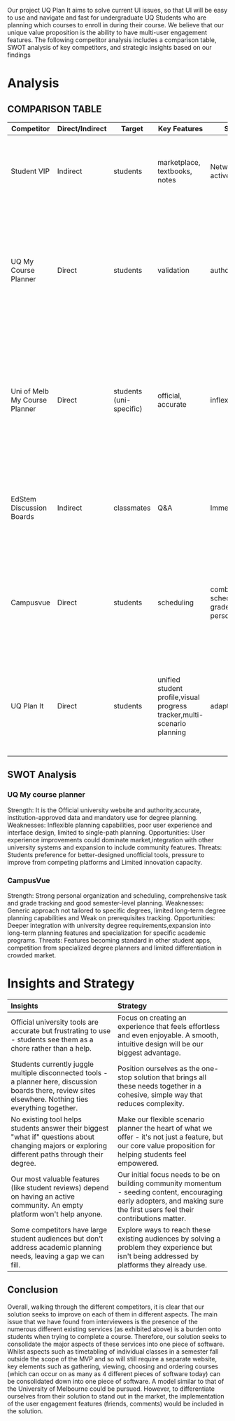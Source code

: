 Our project UQ Plan It aims to solve current UI issues, so that UI will be easy to use and navigate and fast for undergraduate UQ Students who are planning which courses to enroll in during their course. We believe that our unique value proposition is the ability to have multi-user engagement features. The following competitor analysis includes a comparison table, SWOT analysis of key competitors, and strategic insights based on our findings
# Analysis

## COMPARISON TABLE

| Competitor | Direct/Indirect | Target | Key Features | Strengths | Weaknesses | Other Notes |
|------------|-----------------|--------|--------------|-----------|------------|-------------|
| Student VIP | Indirect | students | marketplace, textbooks, notes | Network, large active user base | focus is on commerce, not on academic | Solution is not well known and its features are not as built out as they could be |
| UQ My Course Planner | Direct | students | validation | authoritative | inflexible | as it is found in a PDF form for most students, it does provide a very good way of viewing courses but falls down due to the inability to manipulate it |
| Uni of Melb My Course Planner | Direct | students (uni-specific) | official, accurate | inflexible, isolated | Uni of Melb course planner is most similar to the solution that we propose, but comments from other users regarding courses cannot be viewed |
| EdStem Discussion Boards | Indirect | classmates | Q&A | Immediate | disorganized | [interviews](../../interviews/iteration_2/liam_bienkowski/liam_bienkowski_2025-09-20_3.md) attest that the edstem board can get cluttered and full of unnesecary informatation very quickly. |
| Campusvue | Direct | students | scheduling | combines schedule, tasks, grade in one personal view | not tailored to specific uni degree prerequisites | can provide a good base model, but as it tries to tailor to many different prerequisites it can be restricted by its own success |
| UQ Plan It | Direct | students | unified student profile,visual progress tracker,multi-scenario planning | adaptable,efficient | Data dependent, university reliance, moderation need| Overall, seeks to condense many of the above website's core functions into one coherent solution.|

## SWOT Analysis

### UQ My course planner 
Strength: It is the Official university website and authority,accurate, institution-approved data and mandatory use for degree planning.
Weaknesses: Inflexible planning capabilities, poor user experience and interface design, limited to single-path planning.
Opportunities: User experience improvements could dominate market,integration with other university systems and expansion to include community features.
Threats: Students preference for better-designed unofficial tools, pressure to improve from competing platforms and Limited innovation capacity.

### CampusVue  
Strength: Strong personal organization and scheduling, comprehensive task and grade tracking and good semester-level planning.
Weaknesses: Generic approach not tailored to specific degrees, limited long-term degree planning capabilities and Weak on prerequisites tracking.
Opportunities: Deeper integration with university degree requirements,expansion into long-term planning features and specialization for specific academic programs.
Threats: Features becoming standard in other student apps, competition from specialized degree planners and limited differentiation in crowded market.

# Insights and Strategy
| Insights | Strategy |
| :--- | :--- |
| Official university tools are accurate but frustrating to use - students see them as a chore rather than a help. | Focus on creating an experience that feels effortless and even enjoyable. A smooth, intuitive design will be our biggest advantage. |
| Students currently juggle multiple disconnected tools - a planner here, discussion boards there, review sites elsewhere. Nothing ties everything together. | Position ourselves as the one-stop solution that brings all these needs together in a cohesive, simple way that reduces complexity. |
| No existing tool helps students answer their biggest "what if" questions about changing majors or exploring different paths through their degree. | Make our flexible scenario planner the heart of what we offer - it's not just a feature, but our core value proposition for helping students feel empowered. |
| Our most valuable features (like student reviews) depend on having an active community. An empty platform won't help anyone. | Our initial focus needs to be on building community momentum - seeding content, encouraging early adopters, and making sure the first users feel their contributions matter. |
| Some competitors have large student audiences but don't address academic planning needs, leaving a gap we can fill. | Explore ways to reach these existing audiences by solving a problem they experience but isn't being addressed by platforms they already use. |

## Conclusion
Overall, walking through the different competitors, it is clear that our solution seeks to improve on each of them in different aspects. The main issue that we have found from interviewees is the presence of the numerous different existing services (as exhibited above) is a burden onto students when trying to complete a course. Therefore, our solution seeks to consolidate the major aspects of these services into one piece of software. Whilst aspects such as timetabling of individual classes in a semester fall outside the scope of the MVP and so will still require a separate website, key elements such as gathering, viewing, choosing and ordering courses (which can occur on as many as 4 different pieces of software today) can be consolidated down into one piece of software. A model similar to that of the University of Melbourne could be pursued. However, to differentiate ourselves from their solution to stand out in the market, the implementation of the user engagement features (friends, comments) would be included in the solution. 

